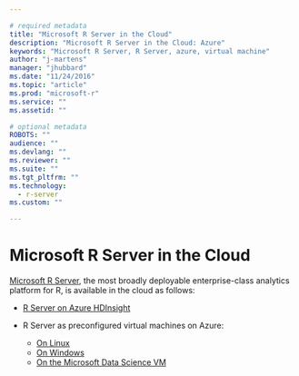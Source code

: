 ```yaml
---

# required metadata
title: "Microsoft R Server in the Cloud"
description: "Microsoft R Server in the Cloud: Azure"
keywords: "Microsoft R Server, R Server, azure, virtual machine"
author: "j-martens"
manager: "jhubbard"
ms.date: "11/24/2016"
ms.topic: "article"
ms.prod: "microsoft-r"
ms.service: ""
ms.assetid: ""

# optional metadata
ROBOTS: ""
audience: ""
ms.devlang: ""
ms.reviewer: ""
ms.suite: ""
ms.tgt_pltfrm: ""
ms.technology: 
  - r-server
ms.custom: ""

---
```


# Microsoft R Server in the Cloud

[Microsoft R Server](rserver.md), the most broadly deployable enterprise-class analytics platform for R, is available in the cloud as follows:

+ [R Server on Azure HDInsight](vm-r-server-hdinsight.md)

+ R Server as preconfigured virtual machines on Azure:
  + [On Linux](vm-azure-rserver-linux-9.0.1.md)
  + [On Windows](https://msdn.microsoft.com/en-us/library/mt759780(SQL.130).aspx)
  + [On the Microsoft Data Science VM](vm-data-science.md)